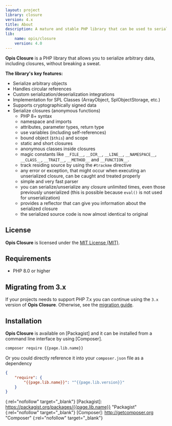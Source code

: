 ```yaml
---
layout: project
library: closure
version: 4.x
title: About
description: A mature and stable PHP library that can be used to serialize arbitrary data, including closures
lib: 
    name: opis/closure
    version: 4.0
---
```


**Opis Closure** is a PHP library that allows you to serialize arbitrary data,
including closures, without breaking a sweat.

**The library's key features:**

- Serialize arbitrary objects
- Handles circular references
- Custom serialization/deserialization integrations
- Implementation for SPL Classes (ArrayObject, SplObjectStorage, etc.)
- Supports cryptographically signed data
- Serialize closures (anonymous functions)
  - PHP 8+ syntax
  - namespace and imports
  - attributes, parameter types, return type
  - use variables (including self-references)
  - bound object (`$this`) and scope
  - static and short closures
  - anonymous classes inside closures
  - magic constants like `__FILE__`, `__DIR__`, `__LINE__`, `__NAMESPACE__`, `__CLASS__`,
  `__TRAIT__`, `__METHOD__` and `__FUNCTION__`.
  - track residing source by using the `#trackme` directive
  - any error or exception, that might occur when executing an unserialized closure, can be caught and treated properly
  - simple and very fast parser
  - you can serialize/unserialize any closure unlimited times, even those previously unserialized
    (this is possible because `eval()` is not used for unserialization)
  - provides a reflector that can give you information about the serialized closure
  - the serialized source code is now almost identical to original

## License
**Opis Closure** is licensed under the [MIT License (MIT)][mit_license].

## Requirements

* PHP 8.0 or higher

## Migrating from 3.x

If your projects needs to support PHP 7.x you can continue using the `3.x` version
of **Opis Closure**. Otherwise, see the [migration guide](./migrate.html).
 
## Installation

**Opis Closure** is available on [Packagist] and it can be installed from a 
command line interface by using [Composer]. 

```bash
composer require {{page.lib.name}}
```

Or you could directly reference it into your `composer.json` file as a dependency

```json
{
    "require": {
        "{{page.lib.name}}": "^{{page.lib.version}}"
    }
}
```

[mit_license]: http://opensource.org/licenses/MIT "Project license" 
{:rel="nofollow" target="_blank"}
[Packagist]: https://packagist.org/packages/{{page.lib.name}} "Packagist" 
{:rel="nofollow" target="_blank"}
[Composer]: http://getcomposer.org "Composer" 
{:rel="nofollow" target="_blank"}
